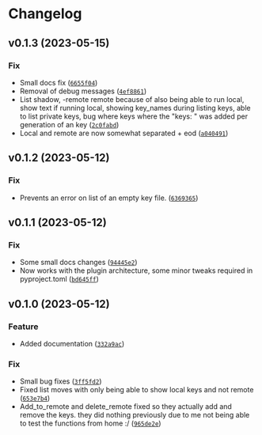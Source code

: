 # Changelog

<!--next-version-placeholder-->

## v0.1.3 (2023-05-15)
### Fix
* Small docs fix ([`6655f04`](https://github.com/educationwarehouse/edwh-sshkey-plugin/commit/6655f045d5a773742de6b37f7df93497d05b3a71))
* Removal of debug messages ([`4ef8861`](https://github.com/educationwarehouse/edwh-sshkey-plugin/commit/4ef8861d364041f11c3ec5598c40015400f7de24))
* List shadow, -remote remote because of also being able to run local, show text if running local, showing key_names during listing keys, able to list private keys, bug where keys where the "keys: " was added per generation of an key ([`2c0fabd`](https://github.com/educationwarehouse/edwh-sshkey-plugin/commit/2c0fabdca2bab14ca1e206b08f967130d86ffa2b))
* Local and remote are now somewhat separated + eod ([`a040491`](https://github.com/educationwarehouse/edwh-sshkey-plugin/commit/a0404917d3f6faad156e6a8b1605ca78babffa2a))

## v0.1.2 (2023-05-12)
### Fix
* Prevents an error on list of an empty key file. ([`6369365`](https://github.com/educationwarehouse/edwh-sshkey-plugin/commit/6369365def512e55c7cc1eba43940d6bea840fef))

## v0.1.1 (2023-05-12)
### Fix
* Some small docs changes ([`94445e2`](https://github.com/educationwarehouse/edwh-sshkey-plugin/commit/94445e2968148e18eaddd14506e8eb1c0b7bd6e9))
* Now works with the plugin architecture, some minor tweaks required in pyproject.toml ([`bd645ff`](https://github.com/educationwarehouse/edwh-sshkey-plugin/commit/bd645ffadb0523291995cfd2caefeb9c45de567c))

## v0.1.0 (2023-05-12)
### Feature
* Added documentation ([`332a9ac`](https://github.com/educationwarehouse/edwh-sshkey-plugin/commit/332a9ac25e677eb0c76b98929e61695ce0edbddd))

### Fix
* Small bug fixes ([`3ff5fd2`](https://github.com/educationwarehouse/edwh-sshkey-plugin/commit/3ff5fd20a32142cb29f5070ad1e7c7e8b6e9fa6a))
* Fixed list moves with only being able to show local keys and not remote ([`653e7b4`](https://github.com/educationwarehouse/edwh-sshkey-plugin/commit/653e7b4871abbf8877544b94090e4bf4aa9fb378))
* Add_to_remote and delete_remote fixed so they actually add and remove the keys. they did nothing previously due to me not being able to test the functions from home :/ ([`965de2e`](https://github.com/educationwarehouse/edwh-sshkey-plugin/commit/965de2e7690f90bffa15819180520d574552a1f5))
